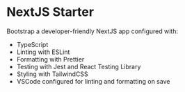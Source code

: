 # NextJS Starter

Bootstrap a developer-friendly NextJS app configured with:

- TypeScript
- Linting with ESLint
- Formatting with Prettier
- Testing with Jest and React Testing Library
- Styling with TailwindCSS
- VSCode configured for linting and formatting on save
